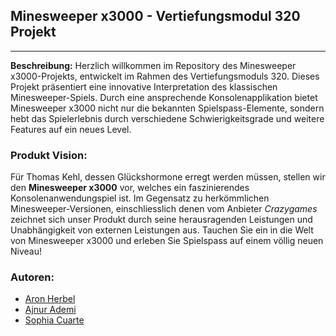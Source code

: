 ## Minesweeper x3000 - Vertiefungsmodul 320 Projekt
---

**Beschreibung:**
Herzlich willkommen im Repository des Minesweeper x3000-Projekts, entwickelt im Rahmen des Vertiefungsmoduls 320. Dieses Projekt präsentiert eine innovative Interpretation des klassischen Minesweeper-Spiels. Durch eine ansprechende Konsolenapplikation bietet Minesweeper x3000 nicht nur die bekannten Spielspass-Elemente, sondern hebt das Spielerlebnis durch verschiedene Schwierigkeitsgrade und weitere Features auf ein neues Level.

### Produkt Vision:
Für Thomas Kehl,
dessen Glückshormone erregt werden müssen,
stellen wir den **Minesweeper x3000** vor,
welches ein faszinierendes Konsolenanwendungspiel ist.
Im Gegensatz zu herkömmlichen Minesweeper-Versionen, einschliesslich denen vom Anbieter *Crazygames*
zeichnet sich unser Produkt durch seine herausragenden Leistungen und Unabhängigkeit von externen Leistungen aus.
Tauchen Sie ein in die Welt von Minesweeper x3000 und erleben Sie Spielspass auf einem völlig neuen Niveau!

### Autoren:
- [Aron Herbel](https://github.com/aronherbel)
- [Ajnur Ademi](https://github.com/ajnurademi)
- [Sophia Cuarte](https://github.com/sophiacuarte)


